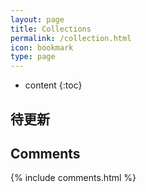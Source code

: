 ```yaml
---
layout: page
title: Collections
permalink: /collection.html
icon: bookmark
type: page
---
```


* content
{:toc}

## 待更新

## Comments

{% include comments.html %}
